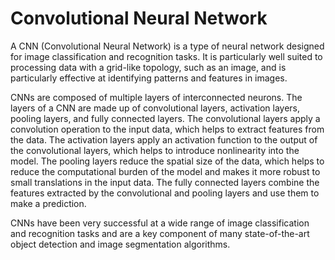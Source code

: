# Convolutional Neural Network
A CNN (Convolutional Neural Network) is a type of neural network designed for image classification and recognition tasks. It is particularly well suited to processing data with a grid-like topology, such as an image, and is particularly effective at identifying patterns and features in images.

CNNs are composed of multiple layers of interconnected neurons. The layers of a CNN are made up of convolutional layers, activation layers, pooling layers, and fully connected layers. The convolutional layers apply a convolution operation to the input data, which helps to extract features from the data. The activation layers apply an activation function to the output of the convolutional layers, which helps to introduce nonlinearity into the model. The pooling layers reduce the spatial size of the data, which helps to reduce the computational burden of the model and makes it more robust to small translations in the input data. The fully connected layers combine the features extracted by the convolutional and pooling layers and use them to make a prediction.

CNNs have been very successful at a wide range of image classification and recognition tasks and are a key component of many state-of-the-art object detection and image segmentation algorithms.